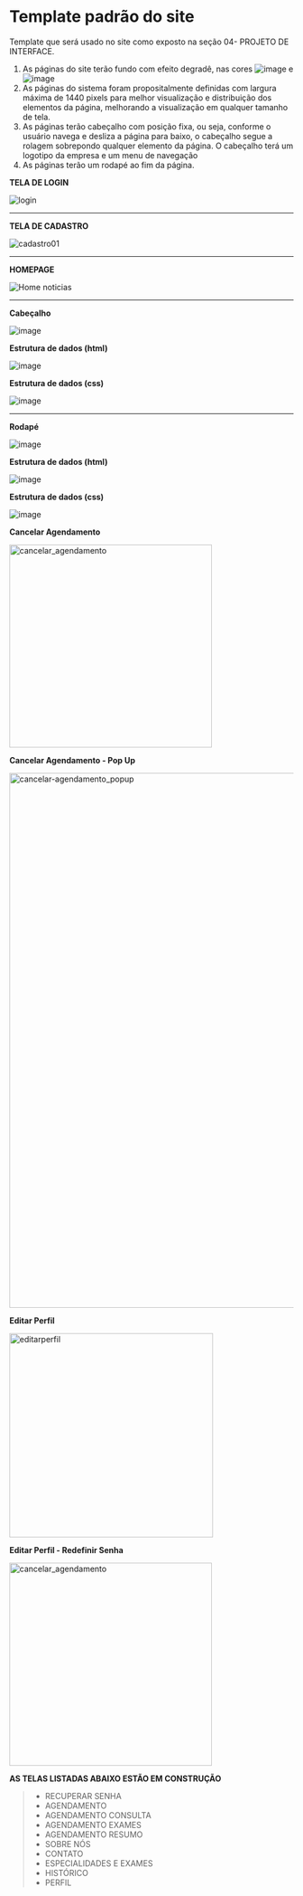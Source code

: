 # Template padrão do site

Template que será usado no site como exposto na seção 04- PROJETO DE INTERFACE.
1. As páginas do site terão fundo com efeito degradê, nas cores ![image](https://github.com/ICEI-PUC-Minas-PMV-ADS/pmv-ads-2023-1-e1-proj-web-t7-medicfy/assets/128761321/d5f807f6-8e3d-4496-8cc3-6c5d8f16b7fd) e ![image](https://github.com/ICEI-PUC-Minas-PMV-ADS/pmv-ads-2023-1-e1-proj-web-t7-medicfy/assets/128761321/2228232a-3cf6-44ee-8276-ed8645d28a9a)
2. As páginas do sistema foram propositalmente definidas com largura máxima de 1440 pixels para melhor visualização e distribuição dos elementos da página, melhorando a visualização em qualquer tamanho de tela.
3. As páginas terão cabeçalho com posição fixa, ou seja, conforme o usuário navega e desliza a página para baixo, o cabeçalho segue a rolagem sobrepondo qualquer elemento da página. O cabeçalho terá um logotipo da empresa e um menu de navegação
4. As páginas terão um rodapé ao fim da página.

**TELA DE LOGIN**

![login](https://github.com/ICEI-PUC-Minas-PMV-ADS/pmv-ads-2023-1-e1-proj-web-t7-medicfy/assets/128761556/ce3f818b-54ac-48d3-8c30-92b4d90dd433)

*******************************************************************************************************************************************

**TELA DE CADASTRO**

![cadastro01](https://github.com/ICEI-PUC-Minas-PMV-ADS/pmv-ads-2023-1-e1-proj-web-t7-medicfy/assets/128761321/3be055c9-5285-49c3-8ad7-f85786a0e4db)

*******************************************************************************************************************************************

**HOMEPAGE**

![Home noticias](https://github.com/ICEI-PUC-Minas-PMV-ADS/pmv-ads-2023-1-e1-proj-web-t7-medicfy/assets/128761321/b5cbb2b3-ca91-4a49-99c0-c6d42bd0c59d)

*******************************************************************************************************************************************
**Cabeçalho**

![image](https://github.com/ICEI-PUC-Minas-PMV-ADS/pmv-ads-2023-1-e1-proj-web-t7-medicfy/assets/128761321/ab96fdb3-a5de-47ae-9782-8e7bb254a35f)

**Estrutura de dados (html)**

![image](https://github.com/ICEI-PUC-Minas-PMV-ADS/pmv-ads-2023-1-e1-proj-web-t7-medicfy/assets/128761321/fa02d817-1183-4478-be6e-ee59f4c2efbf)

**Estrutura de dados (css)**

![image](https://github.com/ICEI-PUC-Minas-PMV-ADS/pmv-ads-2023-1-e1-proj-web-t7-medicfy/assets/128761321/3d95ecad-5a84-435e-8b1f-850b30e23d6a)
********************************************************************************************************************************************
**Rodapé**

![image](https://github.com/ICEI-PUC-Minas-PMV-ADS/pmv-ads-2023-1-e1-proj-web-t7-medicfy/assets/128761321/7f2a2ac9-6a41-4cd5-81c4-ba2389485732)

**Estrutura de dados (html)**

![image](https://github.com/ICEI-PUC-Minas-PMV-ADS/pmv-ads-2023-1-e1-proj-web-t7-medicfy/assets/128761321/d3da36b4-caf5-4672-981e-56ca78fbcd94)

**Estrutura de dados (css)**

![image](https://github.com/ICEI-PUC-Minas-PMV-ADS/pmv-ads-2023-1-e1-proj-web-t7-medicfy/assets/128761321/2b87b2c6-024e-4f52-a057-46e925a4328c)

**Cancelar Agendamento**

<img width="359" alt="cancelar_agendamento" src="https://github.com/ICEI-PUC-Minas-PMV-ADS/pmv-ads-2023-1-e1-proj-web-t7-medicfy/assets/129125620/613aa605-a708-4d45-b234-eda762bfb859">

**Cancelar Agendamento - Pop Up**

<img width="946" alt="cancelar-agendamento_popup" src="https://github.com/ICEI-PUC-Minas-PMV-ADS/pmv-ads-2023-1-e1-proj-web-t7-medicfy/assets/129125620/7d418049-7ac3-49ff-b8b9-fe738ab92cd5">

**Editar Perfil**

<img width="361" alt="editarperfil" src="https://github.com/ICEI-PUC-Minas-PMV-ADS/pmv-ads-2023-1-e1-proj-web-t7-medicfy/assets/129125620/d0fcebf8-fb17-491b-99c1-c8aabf4f8563">

**Editar Perfil - Redefinir Senha**

<img width="359" alt="cancelar_agendamento" src="https://github.com/ICEI-PUC-Minas-PMV-ADS/pmv-ads-2023-1-e1-proj-web-t7-medicfy/assets/129125620/a5e313cd-f545-4241-8f43-df0e07115862">

**AS TELAS LISTADAS ABAIXO ESTÃO EM CONSTRUÇÃO**


>- RECUPERAR SENHA
>- AGENDAMENTO
>- AGENDAMENTO CONSULTA
>- AGENDAMENTO EXAMES
>- AGENDAMENTO RESUMO
>- SOBRE NÓS
>- CONTATO
>- ESPECIALIDADES E EXAMES
>- HISTÓRICO
>- PERFIL



